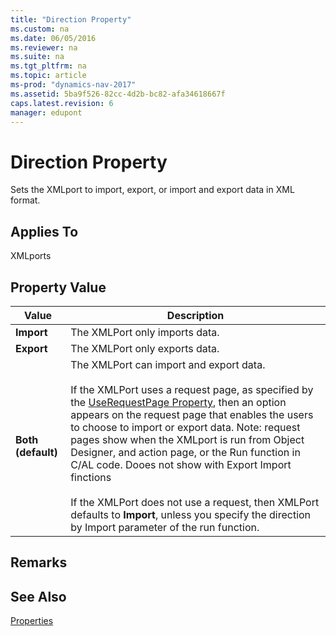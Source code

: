 ```yaml
---
title: "Direction Property"
ms.custom: na
ms.date: 06/05/2016
ms.reviewer: na
ms.suite: na
ms.tgt_pltfrm: na
ms.topic: article
ms-prod: "dynamics-nav-2017"
ms.assetid: 5ba9f526-82cc-4d2b-bc82-afa34618667f
caps.latest.revision: 6
manager: edupont
---
```

# Direction Property
Sets the XMLport to import, export, or import and export data in XML format.  
  
## Applies To  
 XMLports  
  
## Property Value  
  
|**Value**|**Description**|  
|---------------|---------------------|  
|**Import**|The XMLPort only imports data.|  
|**Export**|The XMLPort only exports data.|  
|**Both \(default\)**|The XMLPort can import and export data.<br /><br /> If the XMLPort uses a request page, as specified by the [UseRequestPage Property](UseRequestPage-Property.md), then an option appears on the request page that enables the users to choose to import or export data. Note: request pages show when the XMLport is run from Object Designer, and action page, or the Run function in C\/AL code. Dooes not show with Export Import finctions<br /><br /> If the XMLPort does not use a request, then XMLPort defaults to **Import**, unless you specify the direction by Import parameter of the run function.|  
  
## Remarks  
  
## See Also  
 [Properties](Properties.md)